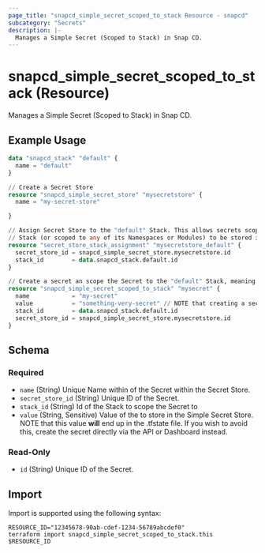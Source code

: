 ```yaml
---
page_title: "snapcd_simple_secret_scoped_to_stack Resource - snapcd"
subcategory: "Secrets"
description: |-
  Manages a Simple Secret (Scoped to Stack) in Snap CD.
---
```


# snapcd_simple_secret_scoped_to_stack (Resource)

Manages a Simple Secret (Scoped to Stack) in Snap CD.


## Example Usage

```terraform
data "snapcd_stack" "default" {
  name = "default"
}

// Create a Secret Store
resource "snapcd_simple_secret_store" "mysecretstore" {
  name = "my-secret-store"

}

// Assign Secret Store to the "default" Stack. This allows secrets scoped to the "default"
// Stack (or scoped to any of its Namespaces or Modules) to be stored in this Secret Store
resource "secret_store_stack_assignment" "mysecretstore_default" {
  secret_store_id = snapcd_simple_secret_store.mysecretstore.id
  stack_id        = data.snapcd_stack.default.id
}

// Create a secret an scope the Secret to the "default" Stack, meaning all Modules within the Stack can access it.
resource "snapcd_simple_secret_scoped_to_stack" "mysecret" {
  name            = "my-secret"
  value           = "something-very-secret" // NOTE that creating a secret like this means that this value will be stored in the terraform state file!
  stack_id        = data.snapcd_stack.default.id
  secret_store_id = snapcd_simple_secret_store.mysecretstore.id
}
```

<!-- schema generated by tfplugindocs -->
## Schema

### Required

- `name` (String) Unique Name within of the Secret within the Secret Store.
- `secret_store_id` (String) Unique ID of the Secret.
- `stack_id` (String) Id of the Stack to scope the Secret to
- `value` (String, Sensitive) Value of the to store in the Simple Secret Store. NOTE that this value **will** end up in the .tfstate file. If you wish to avoid this, create the secret directly via the API or Dashboard instead.

### Read-Only

- `id` (String) Unique ID of the Secret.

## Import

Import is supported using the following syntax:

```shell
RESOURCE_ID="12345678-90ab-cdef-1234-56789abcdef0"
terraform import snapcd_simple_secret_scoped_to_stack.this $RESOURCE_ID
```
